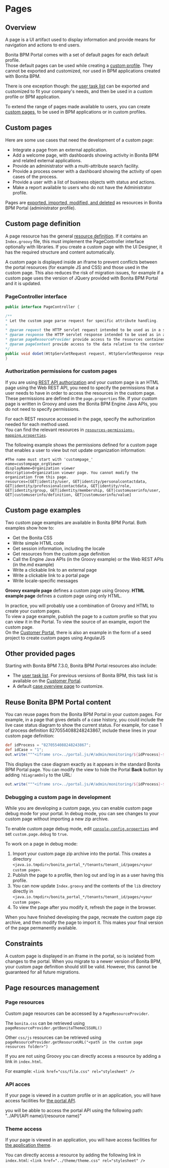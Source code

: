 #  Pages

## Overview

A page is a UI artifact used to display information and provide means for navigation and actions to end users.

Bonita BPM Portal comes with a set of default pages for each default profile.  
Those default pages can be used while creating a [custom profile](custom-profiles.md). They cannot be exported and customized, nor used in BPM applications created with Bonita BPM.

There is one exception though: the [user task list](user-task-list.md) can be exported and customized to fit your company's needs, and then be used in a custom profile or BPM application.  

To extend the range of pages made available to users, you can create [custom pages](pages.md#custom-pages), to be used in BPM applications or in custom profiles.

<a id="custom_pages" />

## Custom pages
Here are some use cases that need the development of a custom page:

* Integrate a page from an external application.
* Add a welcome page, with dashboards showing activity in Bonita BPM and related external applications.
* Provide an administrator with a multi-attribute search facility.
* Provide a process owner with a dashboard showing the activity of open cases of the process.
* Provide a user with a list of business objects with status and actions.
* Make a report available to users who do not have the Administrator profile.

Pages are [exported. imported, modified, and deleted](resource-management.md) as resources in Bonita BPM Portal (administrator profile).

## Custom page definition

A page resource has the general [resource definition](resource-management.md).
If it contains an `Index.groovy` file, this must implement the PageController interface optionally with libraries.
If you create a custom page with the UI Designer, it has the required structure and content automatically.

A custom page is displayed inside an iframe to prevent conflicts between the portal resources (for example JS and CSS) and those used in the custom page.
This also reduces the risk of migration issues, for example if a custom page uses the version of JQuery provided with Bonita BPM Portal and it is updated.

### PageController interface

```java
public interface PageController {

/**
* Let the custom page parse request for specific attribute handling.
*
* @param request the HTTP servlet request intended to be used as in a servlet
* @param response the HTTP servlet response intended to be used as in a servlet
* @param pageResourceProvider provide access to the resources contained in the custom page zip
* @param pageContext provide access to the data relative to the context in which the custom page is displayed
*/
public void doGet(HttpServletRequest request, HttpServletResponse response, PageResourceProvider pageResourceProvider, PageContext pageContext);
}
```

### Authorization permissions for custom pages

If you are using [REST API authorization](rest-api-authorization.md) and your custom page is an HTML page using the Web REST API, you need to specify the permissions that a user needs to have in order to access the resources in the custom page.  
These permissions are defined in the `page.properties` file. If your custom page is written in Groovy and uses the Bonita BPM Engine Java APIs, you do not need to specify permissions.

For each REST resource accessed in the page, specify the authorization needed for each method used.  
You can find the relevant resources in [`resources-permissions-mapping.properties`](BonitaBPM_platform_setup.md).

The following example shows the permissions defined for a custom page that enables a user to view but not update organization information:

```
#The name must start with 'custompage_'
name=custompage_orgViewer
displayName=Organization viewer
description=Organization viewer page. You cannot modify the organization from this page.
resources=[GET|identity/user, GET|identity/personalcontactdata, GET|identity/professionalcontactdata, GET|identity/role, GET|identity/group, GET|identity/membership, GET|customuserinfo/user, GET|customuserinfo/definition, GET|customuserinfo/value]
```


## Custom page examples

Two custom page examples are available in Bonita BPM Portal. Both examples show how to:

* Get the Bonita CSS
* Write simple HTML code
* Get session information, including the locale
* Get resources from the custom page definition
* Call the Engine Java APIs (in the Groovy example) or the Web REST APIs (in the.md example)
* Write a clickable link to an external page
* Write a clickable link to a portal page
* Write locale-specific messages

**Groovy example page** defines a custom page using Groovy.
**HTML example page** defines a custom page using only HTML.  

In practice, you will probably use a combination of Groovy and HTML to create your custom pages.  
To view a page example, publish the page to a custom profile so that you can view it in the Portal. To view the source of an example, export the custom page.  
On the [Customer Portal](https://customer.bonitasoft.com/), there is also an example in the form of a seed project to create custom pages using AngularJS

## Other provided pages

Starting with Bonita BPM 7.3.0, Bonita BPM Portal resources also include:
  - The [user task list](user-task-list.md). For previous versions of Bonita BPM, this task list is available on the [Customer Portal](https://customer.bonitasoft.com/).
  - A default [case overview page](case-overview-page.md) to customize.

## Reuse Bonita BPM Portal content

You can reuse pages from the Bonita BPM Portal in your custom pages. For example, in a page that gives details of a case history, you could include the live case status diagram to show the current status. For example, for case 1 of process definition 8270554088248243867, include these lines in your custom page definition:
```groovy
def idProcess = "8270554088248243867";
def idCase = "1";
out.write("""<iframe src=../portal.js/#/admin/monitoring/${idProcess}-${idCase}" style="width:100%; height:100%"></iframe>""");
```
This displays the case diagram exactly as it appears in the standard Bonita BPM Portal page. You can modify the view to hide the Portal **Back** button by adding `?diagramOnly` to the URL:
```groovy
out.write("""<iframe src=../portal.js/#/admin/monitoring/${idProcess}-${idCase}?diagramOnly}" style="width:100%; height:100%"></iframe>""");
```

### Debugging a custom page in development

While you are developing a custom page, you can enable custom page debug mode for your portal. In debug mode, you can see changes to your custom page without importing a new zip archive.

To enable custom page debug mode, edit [`console-config.properties`](BonitaBPM_platform_setup.md) and set `custom.page.debug` to `true`.

To work on a page in debug mode:

1. Import your custom page zip archive into the portal. This creates a directory `<java.io.tmpdir>/bonita_portal_*/tenants/tenant_id/pages/<your custom page>`.
2. Publish the page to a profile, then log out and log in as a user having this profile.
3. You can now update `Index.groovy` and the contents of the `lib` directory directly in `<java.io.tmpdir>/bonita_portal_*/tenants/tenant_id/pages/<your custom page>`.
4. To view the page after you modify it, refresh the page in the browser.

When you have finished developing the page, recreate the custom page zip archive, and then modify the page to import it. This makes your final version of the page permanently available.

## Constraints

A custom page is displayed in an iframe in the portal, so is isolated from changes to the portal.
When you migrate to a newer version of Bonita BPM, your custom page definition should still be valid.
However, this cannot be guaranteed for all future migrations.

## Page resources management

### Page resources

Custom page resources can be accessed by a `PageResourceProvider`.

The `bonita.css` can be retrieved using `pageResourceProvider.getBonitaThemeCSSURL()`

Other `css/js` resources can be retrieved using `pageResourceProvider.getResourceURL("<path in the custom page resources folder>")`

If you are not using Groovy you can directly access a resource by adding a link in `index.html`.

For example: `<link href="css/file.css" rel="stylesheet" />`

### API acces

If your page is viewed in a custom profile or in an application, you will have access facilities for [the portal API](rest-api-overview.md).

you will be abble to access the portal API using the following path: "../API/{API name}/{resource name}"

### Theme access

If your page is viewed in an application, you will have access facilities for [the application theme](applications.md).

You can directly access a resource by adding the following link in `index.html`: `<link href="../theme/theme.css" rel="stylesheet" />`
